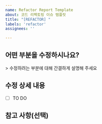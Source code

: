 ```yaml
---
name: Refactor Report Template
about: 코드 리팩토링 이슈 템플릿
title: "[REFACTOR] "
labels: 'refactor'
assignees: ''

---
```

## 어떤 부분을 수정하시나요?

\> 수정하려는 부분에 대해 간결하게 설명해 주세요

## 수정 상세 내용

- [ ] TO DO

## 참고 사항(선택)
